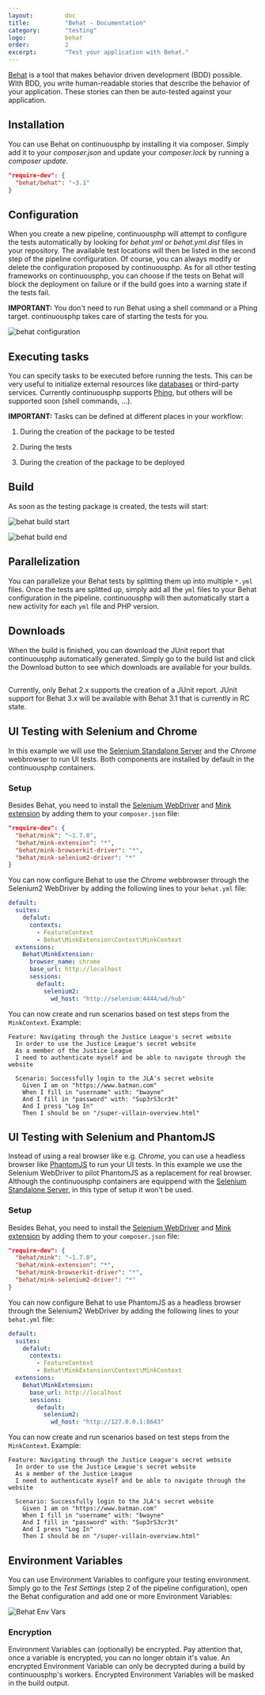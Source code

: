 ```yaml
---
layout:         doc
title:          "Behat - Documentation"
category:       "testing"
logo:           behat
order:          2
excerpt:        "Test your application with Behat."
---
```


[Behat](http://docs.behat.org/) is a tool that makes behavior driven development (BDD) possible. With BDD, you write human-readable stories that describe the behavior of your application. These stories can then be auto-tested against your application.

## Installation
You can use Behat on continuousphp by installing it via composer. Simply add it to your *composer.json* and update your *composer.lock* by running a *composer update*.

```json
"require-dev": {
  "behat/behat": "~3.1"
}
```

## Configuration
When you create a new pipeline, continuousphp will attempt to configure the tests automatically by looking for *behat.yml* or *behat.yml.dist* files in your repository. The available test locations will then be listed in the second step of the pipeline configuration. Of course, you can always modify or delete the configuration proposed by continuousphp.
As for all other testing frameworks on continuousphp, you can choose if the tests on Behat will block the deployment on failure or if the build goes into a warning state if the tests fail.

**IMPORTANT:** You don't need to run Behat using a shell command or a Phing target. continuousphp takes care of starting the tests for you.

![behat configuration](/assets/doc/testing/behat/configuration.png)

## Executing tasks

You can specify tasks to be executed before running the tests. This can be very useful to initialize external resources like [databases](/documentation/databases) or third-party services. Currently continuousphp supports [Phing](https://www.phing.info/), but others will be supported soon (shell commands, ...).

**IMPORTANT:** Tasks can be defined at different places in your workflow:

1. During the creation of the package to be tested

2. During the tests

3. During the creation of the package to be deployed

## Build

As soon as the testing package is created, the tests will start:

![behat build start](/assets/doc/testing/behat/build-start.png)

![behat build end](/assets/doc/testing/behat/build-end.png)

## Parallelization

You can parallelize your Behat tests by splitting them up into multiple `*.yml` files. Once the tests are splitted up,
simply add all the `yml` files to your Behat configuration in the pipeline. continuousphp will then automatically start a
new activity for each `yml` file and PHP version.

## Downloads

When the build is finished, you can download the JUnit report that continuousphp automatically generated. Simply go to the build list and click the Download button to see which downloads are available for your builds.

<div class="row panel callout warning clearfix">
  <h2 class="left"><i class="fa fa-exclamation-triangle"></i></h2>
  Currently, only Behat 2.x supports the creation of a JUnit report. JUnit support for Behat 3.x will be available with Behat 3.1 that is currently in RC state.
</div>

## UI Testing with Selenium and Chrome

In this example we will use the [Selenium Standalone Server](/documentation/browser-ui-testing/selenium-server/) and the
*Chrome* webbrowser to run UI tests. Both components are installed by default in the continuousphp containers.

### Setup
Besides Behat, you need to install the [Selenium WebDriver](http://mink.behat.org/en/latest/drivers/selenium2.html) and [Mink extension](http://mink.behat.org/en/latest/at-a-glance.html) by adding them to your `composer.json` file:
 
```json
"require-dev": {
  "behat/mink": "~1.7.0",
  "behat/mink-extension": "*",
  "behat/mink-browserkit-driver": "*",
  "behat/mink-selenium2-driver": "*"
}
```

You can now configure Behat to use the *Chrome* webbrowser through the Selenium2 WebDriver by adding the
following lines to your `behat.yml` file:
 
```yaml
default:
  suites:
    defalut:
      contexts:
        - FeatureContext
        - Behat\MinkExtension\Context\MinkContext
  extensions:
    Behat\MinkExtension:
      browser_name: chrome
      base_url: http://localhost
      sessions:
        default:
          selenium2:
            wd_host: "http://selenium:4444/wd/hub"
```

You can now create and run scenarios based on test steps from the `MinkContext`. Example:

```
Feature: Navigating through the Justice League's secret website
  In order to use the Justice League's secret website
  As a member of the Justice League
  I need to authenticate myself and be able to navigate through the website

  Scenario: Successfully login to the JLA's secret website
    Given I am on "https://www.batman.com"
    When I fill in "username" with: "bwayne"
    And I fill in "password" with: "Sup3rS3cr3t"
    And I press "Log In"
    Then I should be on "/super-villain-overview.html"
```

## UI Testing with Selenium and PhantomJS

Instead of using a real browser like e.g. *Chrome*, you can use a headless browser like
[PhantomJS](/documentation/browser-ui-testing/phantomjs/) to run your UI tests. In this example we use the Selenium WebDriver
to pilot PhantomJS as a replacement for real browser. Although the continuousphp containers are equippend with the
[Selenium Standalone Server](/documentation/browser-ui-testing/selenium-server/), in this type of setup it won't be used.

### Setup
Besides Behat, you need to install the [Selenium WebDriver](http://mink.behat.org/en/latest/drivers/selenium2.html) and [Mink extension](http://mink.behat.org/en/latest/at-a-glance.html) by adding them to your `composer.json` file:
 
```json
"require-dev": {
  "behat/mink": "~1.7.0",
  "behat/mink-extension": "*",
  "behat/mink-browserkit-driver": "*",
  "behat/mink-selenium2-driver": "*"
}
```
 
You can now configure Behat to use PhantomJS as a headless browser through the Selenium2 WebDriver by adding the
following lines to your `behat.yml` file:
 
```yaml
default:
  suites:
    defalut:
      contexts:
        - FeatureContext
        - Behat\MinkExtension\Context\MinkContext
  extensions:
    Behat\MinkExtension:
      base_url: http://localhost
      sessions:
        default:
          selenium2:
            wd_host: "http://127.0.0.1:8643"
```

You can now create and run scenarios based on test steps from the `MinkContext`. Example:

```
Feature: Navigating through the Justice League's secret website
  In order to use the Justice League's secret website
  As a member of the Justice League
  I need to authenticate myself and be able to navigate through the website

  Scenario: Successfully login to the JLA's secret website
    Given I am on "https://www.batman.com"
    When I fill in "username" with: "bwayne"
    And I fill in "password" with: "Sup3rS3cr3t"
    And I press "Log In"
    Then I should be on "/super-villain-overview.html"
```

## Environment Variables

You can use Environment Variables to configure your testing environment. Simply go to the *Test Settings* (step 2
of the pipeline configuration), open the Behat configuration and add one or more Environment Variables:

![Behat Env Vars](/assets/doc/testing/behat/env-vars.png)

### Encryption

Environment Variables can (optionally) be encrypted. Pay attention that, once a variable is encrypted, you can no longer obtain
it's value. An encrypted Environment Variable can only be decrypted during a build by continuousphp's workers. Encrypted
Environment Variables will be masked in the build output.